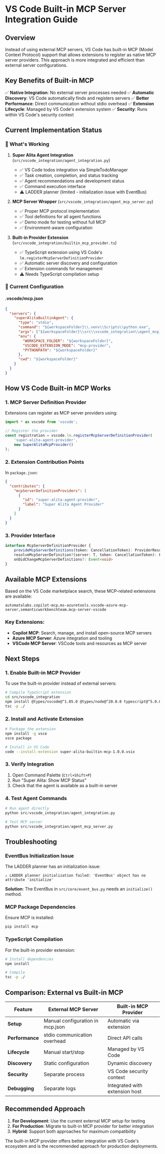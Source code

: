 # VS Code Built-in MCP Server Integration Guide

## Overview

Instead of using external MCP servers, VS Code has built-in MCP (Model Context Protocol) support that allows extensions to register as native MCP server providers. This approach is more integrated and efficient than external server configurations.

## Key Benefits of Built-in MCP

✅ **Native Integration**: No external server processes needed
✅ **Automatic Discovery**: VS Code automatically finds and registers servers
✅ **Better Performance**: Direct communication without stdio overhead
✅ **Extension Lifecycle**: Managed by VS Code's extension system
✅ **Security**: Runs within VS Code's security context

## Current Implementation Status

### 🎯 What's Working

1. **Super Alita Agent Integration** (`src/vscode_integration/agent_integration.py`)
   - ✅ VS Code todos integration via SimpleTodoManager
   - ✅ Task creation, completion, and status tracking
   - ✅ Agent recommendations and development status
   - ✅ Command execution interface
   - ⚠️ LADDER planner (limited - initialization issue with EventBus)

2. **MCP Server Wrapper** (`src/vscode_integration/agent_mcp_server.py`)
   - ✅ Proper MCP protocol implementation
   - ✅ Tool definitions for all agent functions
   - ✅ Demo mode for testing without full MCP
   - ✅ Environment-aware configuration

3. **Built-in Provider Extension** (`src/vscode_integration/builtin_mcp_provider.ts`)
   - ✅ TypeScript extension using VS Code's `lm.registerMcpServerDefinitionProvider`
   - ✅ Automatic server discovery and configuration
   - ✅ Extension commands for management
   - ⚠️ Needs TypeScript compilation setup

### 🔧 Current Configuration

#### .vscode/mcp.json
```json
{
  "servers": {
    "superAlitaBuiltinAgent": {
      "type": "stdio",
      "command": "${workspaceFolder}\\.venv\\Scripts\\python.exe",
      "args": ["${workspaceFolder}\\src\\vscode_integration\\agent_mcp_server.py"],
      "env": {
        "WORKSPACE_FOLDER": "${workspaceFolder}",
        "VSCODE_EXTENSION_MODE": "mcp-provider",
        "PYTHONPATH": "${workspaceFolder}"
      },
      "cwd": "${workspaceFolder}"
    }
  }
}
```

## How VS Code Built-in MCP Works

### 1. MCP Server Definition Provider

Extensions can register as MCP server providers using:

```typescript
import * as vscode from 'vscode';

// Register the provider
const registration = vscode.lm.registerMcpServerDefinitionProvider(
    'super-alita-agent-provider',
    new SuperAlitaMcpProvider()
);
```

### 2. Extension Contribution Points

In `package.json`:
```json
{
  "contributes": {
    "mcpServerDefinitionProviders": [
      {
        "id": "super-alita-agent-provider",
        "label": "Super Alita Agent Provider"
      }
    ]
  }
}
```

### 3. Provider Interface

```typescript
interface McpServerDefinitionProvider {
    provideMcpServerDefinitions(token: CancellationToken): ProviderResult<T[]>
    resolveMcpServerDefinition?(server: T, token: CancellationToken): ProviderResult<T>
    onDidChangeMcpServerDefinitions?: Event<void>
}
```

## Available MCP Extensions

Based on the VS Code marketplace search, these MCP-related extensions are available:

```vscode-extensions
automatalabs.copilot-mcp,ms-azuretools.vscode-azure-mcp-server,semanticworkbenchteam.mcp-server-vscode
```

### Key Extensions:
- **Copilot MCP**: Search, manage, and install open-source MCP servers
- **Azure MCP Server**: Azure integration and tooling
- **VSCode MCP Server**: VSCode tools and resources as MCP server

## Next Steps

### 1. Enable Built-in MCP Provider

To use the built-in provider instead of external servers:

```bash
# Compile TypeScript extension
cd src/vscode_integration
npm install @types/vscode@^1.85.0 @types/node@^20.0.0 typescript@^5.0.0
tsc -p ./
```

### 2. Install and Activate Extension

```bash
# Package the extension
npm install -g vsce
vsce package

# Install in VS Code
code --install-extension super-alita-builtin-mcp-1.0.0.vsix
```

### 3. Verify Integration

1. Open Command Palette (`Ctrl+Shift+P`)
2. Run "Super Alita: Show MCP Status"
3. Check that the agent is available as a built-in server

### 4. Test Agent Commands

```python
# Run agent directly
python src/vscode_integration/agent_integration.py

# Test MCP server
python src/vscode_integration/agent_mcp_server.py
```

## Troubleshooting

### EventBus Initialization Issue

The LADDER planner has an initialization issue:
```
⚠️ LADDER planner initialization failed: 'EventBus' object has no attribute 'initialize'
```

**Solution**: The EventBus in `src/core/event_bus.py` needs an `initialize()` method.

### MCP Package Dependencies

Ensure MCP is installed:
```bash
pip install mcp
```

### TypeScript Compilation

For the built-in provider extension:
```bash
# Install dependencies
npm install

# Compile
tsc -p ./
```

## Comparison: External vs Built-in MCP

| Feature | External MCP Server | Built-in MCP Provider |
|---------|-------------------|---------------------|
| **Setup** | Manual configuration in mcp.json | Automatic via extension |
| **Performance** | stdio communication overhead | Direct API calls |
| **Lifecycle** | Manual start/stop | Managed by VS Code |
| **Discovery** | Static configuration | Dynamic discovery |
| **Security** | Separate process | VS Code security context |
| **Debugging** | Separate logs | Integrated with extension host |

## Recommended Approach

1. **For Development**: Use the current external MCP setup for testing
2. **For Production**: Migrate to built-in MCP provider for better integration
3. **Hybrid**: Support both approaches for maximum compatibility

The built-in MCP provider offers better integration with VS Code's ecosystem and is the recommended approach for production deployments.
